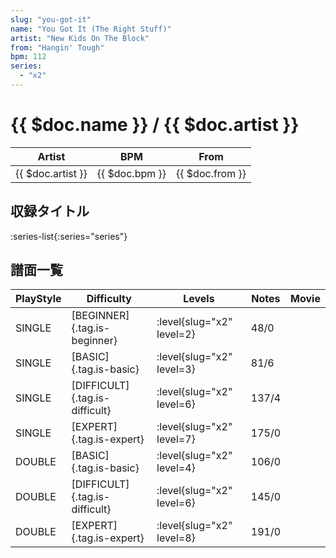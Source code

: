 ```yaml
---
slug: "you-got-it"
name: "You Got It (The Right Stuff)"
artist: "New Kids On The Block"
from: "Hangin' Tough"
bpm: 112
series:
  - "x2"
---
```


# {{ $doc.name }} / {{ $doc.artist }}

|Artist|BPM|From|
|------|---|----|
|{{ $doc.artist }}|{{ $doc.bpm }}|{{ $doc.from }}|

## 収録タイトル

:series-list{:series="series"}

## 譜面一覧

|PlayStyle|Difficulty|Levels|Notes|Movie|
|---------|----------|------|-----|-----|
|SINGLE|[BEGINNER]{.tag.is-beginner}|<div class="field is-grouped is-grouped-multiline"> :level{slug="x2" level=2}</div>|48/0||
|SINGLE|[BASIC]{.tag.is-basic}|<div class="field is-grouped is-grouped-multiline"> :level{slug="x2" level=3}</div>|81/6||
|SINGLE|[DIFFICULT]{.tag.is-difficult}|<div class="field is-grouped is-grouped-multiline"> :level{slug="x2" level=6}</div>|137/4||
|SINGLE|[EXPERT]{.tag.is-expert}|<div class="field is-grouped is-grouped-multiline"> :level{slug="x2" level=7}</div>|175/0||
|DOUBLE|[BASIC]{.tag.is-basic}|<div class="field is-grouped is-grouped-multiline"> :level{slug="x2" level=4}</div>|106/0||
|DOUBLE|[DIFFICULT]{.tag.is-difficult}|<div class="field is-grouped is-grouped-multiline"> :level{slug="x2" level=6}</div>|145/0||
|DOUBLE|[EXPERT]{.tag.is-expert}|<div class="field is-grouped is-grouped-multiline"> :level{slug="x2" level=8}</div>|191/0||

